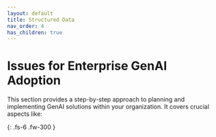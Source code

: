 ```yaml
---
layout: default
title: Structured Data
nav_order: 4
has_children: true
---
```


# Issues for Enterprise GenAI Adoption

This section provides a step-by-step approach to planning and implementing GenAI solutions within your organization. It covers crucial aspects like:

{: .fs-6 .fw-300 }